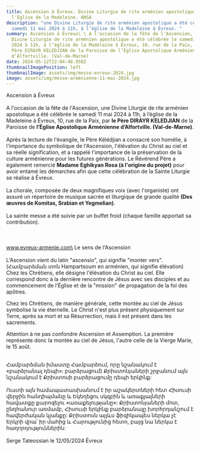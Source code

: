 ```yaml
---
title: Ascension à Évreux. Divine Liturgie de rite arménien apostolique à
  l'Eglise de la Madeleine. ANSA
description: "une Divine Liturgie de rite arménien apostolique a été célébrée le
  samedi 11 mai 2024 à 11h, à l’église de la Madeleine à Évreux. "
summary: Ascension à Évreux\ \ A l'occasion de la fête de l'Ascension, une
  Divine Liturgie de rite arménien apostolique a été célébrée le samedi 11 mai
  2024 à 11h, à l’église de la Madeleine à Évreux, 10, rue de la Paix, par le
  Père DIRAYR KELEDJIAN de la Paroisse de l’Église Apostolique Arménienne
  d’Alfortville. (Val-de-Marne)
date: 2024-05-12T22:04:48.950Z
thumbnailImagePosition: left
thumbnailImage: assets/img/messe-evreux-2024.jpg
image: assets/img/messe-arménienne-11-mai-2024.jpg
---
```

Ascension à Évreux\
\
A l'occasion de la fête de l'Ascension, une Divine Liturgie de rite arménien apostolique a été célébrée le samedi 11 mai 2024 à 11h, à l’église de la Madeleine à Évreux, 10, rue de la Paix, par **le Père DIRAYR KELEDJIAN** de la Paroisse de **l’Église Apostolique Arménienne d’Alfortville. (Val-de-Marne)**.\
\
Après la lecture de l'évangile, le Père Kélédjian a consacré son homélie, à l'importance du symbolique de l'Ascension, l'élévation du Christ au ciel et sa réelle signification, et a rappelé l'importance de la préservation de la culture arménienne pour les futures générations. Le Révérend Père a également remercié **Madame** **Eghikyan Rosa (à l'origine du projet)** pour avoir entamé les démarches afin que cette célébration de la Sainte Liturgie se réalise à Évreux.\
\
La chorale, composée de deux magnifiques voix (avec l'organiste) ont assuré un répertoire de musique sacrée et liturgique de grande qualité **(Des œuvres de Komitas, Srabian et Yegmelian)**.\
\
La sainte messe a été suivie par un buffet froid (chaque famille apportait sa contribution).\
\
\
\
www.evreux-armenie.com\
Le sens de l'Ascension\
\
L'Ascension vient du latin "ascensio", qui signifie "monter vers". (Համբարձման տոն Hampartsoum en arménien, qui signifie élévation) Chez les Chrétiens, elle désigne l'élévation du Christ au ciel. Elle correspond donc à la dernière rencontre de Jésus avec ses disciples et au commencement de l’Église et de la "mission" de propagation de la foi des apôtres.

Chez les Chrétiens, de manière générale, cette montée au ciel de Jésus symbolise la vie éternelle. Le Christ n'est plus présent physiquement sur Terre, après sa mort et sa Résurrection, mais il est présent dans les sacrements.

Attention à ne pas confondre Ascension et Assemption. La première représente donc la montée au ciel de Jésus, l'autre celle de la Vierge Marie, le 15 août.

\
Համբարձման իմաստը Համբարձում, որը նշանակում է «բարձրանալ դեպի»: բարձրացում) Քրիստոնյաների շրջանում այն ​​նշանակում է Քրիստոսի բարձրացումը դեպի երկինք:\
\
Ուստի այն համապատասխանում է իր աշակերտների հետ Հիսուսի վերջին հանդիպմանը և Եկեղեցու սկզբին և առաքյալների հավատքը քարոզելու «առաքելությանը»: Քրիստոնյաների մոտ, ընդհանուր առմամբ, Հիսուսի երկինք բարձրանալը խորհրդանշում է հավերժական կյանքը: Քրիստոսն այլևս ֆիզիկապես ներկա չէ Երկրի վրա՝ իր մահից և Հարությունից հետո, բայց նա ներկա է հաղորդություններին:\
\
Serge Tateossian le 12/05/2024 Évreux